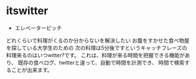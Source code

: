 # itswitter

* エレベーターピッチ

どれくらいで料理がくるのか分からないを解決したい
お腹をすかせた食べ物屋を探している大学生のための
次の料理は5分後ですというキャッチフレーズの
料理来るのはいつwitter?です。
これは、料理が来る時間を把握できる機能があり、
既存の食べログ、twitterと違って、自動で時間を計測でき、
時間で検索することが出来ます。

